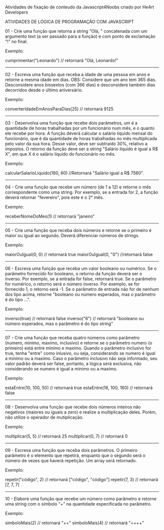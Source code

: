 Atividades de fixação de conteudo da Javascript4Noobs criado por He4rt Developers

ATIVIDADES DE LÓGICA DE PROGRAMAÇÃO COM JAVASCRIPT

01 - Crie uma função que retorna a string "Olá, " concatenada com um argumento text (a ser passado para a função) e
com ponto de exclamação "!" no final.

Exemplo:

cumprimentar("Leonardo") // retornará "Olá, Leonardo!"

----------------------------------------------------------------------------------------------------------

02 - Escreva uma função que receba a idade de uma pessoa em anos e retorne a mesma idade em dias. 
OBS: Considere que um ano tem 365 dias. Desconsidere anos bissextos (com 366 dias) e desconsidere
também dias decorridos desde o último aniversário.

Exemplo:

converterIdadeEmAnosParaDias(25) // retornará 9125

----------------------------------------------------------------------------------------------------------

03 - Desenvolva uma função que recebe dois parâmetros, um é a quantidade de horas trabalhadas por um funcionário
num mês, e o quanto ele recebe por hora. A função deverá calcular o salário líquido mensal do funcionário, que é
da quantidade de horas trabalhadas no mês multiplicada pelo valor da sua hora. Desse valor, deve ser subtraído
30%, relativo a impostos. O retorno da função deve ser a string "Salário líquido é igual a R$ X", em que X é o salário líquido do funcionário no mês.

Exemplo: 

calcularSalarioLiquido(180, 60) //Retornará "Salário igual a R$ 7560".

----------------------------------------------------------------------------------------------------------

04 - Crie uma função que recebe um número (de 1 a 12 e retorne o mês correspondente como uma string. Por
exemplo, se a entrada for 2, a função deverá retornar "fevereiro", pois este é o 2° mês.

Exemplo:

receberNomeDoMes(1) // retornará "janeiro"

----------------------------------------------------------------------------------------------------------

05 - Crie uma função que receba dois números e retorne se o primeiro é maior ou igual ao segundo. Deverá diferenciar
números de strings.

Exemplo:

maiorOuIgual(0, 0) // retornará true
maiorOuIgual(0, "0") //retornará false

----------------------------------------------------------------------------------------------------------

06 - Escreva uma função que receba um valor booleano ou numérico. Se o parâmetro fornecido for booleano, o
retorno da função deverá ser o inverso. Por exemplo, se a entrada for false, retornará true. Se o parâmetro for
numérico, o retorno será o número inverso. Por exemplo, se for fornecido 1, o retorno será 1. Se o parâmetro de
entrada não for de nenhum dos tipo acima, retorne "booleano ou número esperados, mas o parâmetro é do tipo ...".

Exemplo: 

inverso(true) // retornará false
inverso("6") // retornará "booleano ou número esperados, mas o parâmetro é do tipo string"

----------------------------------------------------------------------------------------------------------

07 - Crie uma função que receba quatro números como parâmetro (numero, minimo, maximo, inclusivo) e retorne se o
parâmetro numero (o primeiro) está entre minimo e maximo. Quando o parâmetro inclusivo for true, tenha "entre"
como inlusivo, ou seja, considerando se numero é igual a minimo ou a maximo. Caso o parâmetro inclusivo não
seja informado, seu valor padrão deverá ser false, portanto, a lógica será exclusiva, não considerando se numero
é igual a minimo ou a maximo.

Exemplo: 

estaEntre(10, 100, 50) // retornará true
estaEntre(16, 100, 160) // retornará false

----------------------------------------------------------------------------------------------------------

08 - Desenvolva uma função que recebe dois números inteiros não negativos (maiores ou iguais a zero) e realize a
multiplicação deles. Porém, não utilize o operador de mutiplicação.

Exemplo:

multiplicar(5, 5) // retornará 25
multiplicar(0, 7) // retornará 0

----------------------------------------------------------------------------------------------------------

09 - Escreva uma função que receba dois parâmetros. O primeiro parâmetro é o elemento que repetirá, enquanto que
o segundo será o número de vezes que haverá repetição. Um array será retornado.

Exemplo:

repetir("código", 2) // retornará ["código", "código"]
repetir(7, 3) // retornará [7, 7, 7]

----------------------------------------------------------------------------------------------------------

10 - Elabore uma função que recebe um número como parâmetro e retorne uma string com o símbolo "+" na
quantidade especificada no parâmetro.

Exemplo:

simboloMais(2) // retornará "++"
simboloMais(4) // retornará "++++"